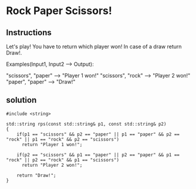 # Rock Paper Scissors!

## Instructions
Let's play! You have to return which player won! In case of a draw return Draw!.

Examples(Input1, Input2 --> Output):

"scissors", "paper" --> "Player 1 won!"
"scissors", "rock" --> "Player 2 won!"
"paper", "paper" --> "Draw!"

## solution

```
#include <string>

std::string rps(const std::string& p1, const std::string& p2)
{
    if(p1 == "scissors" && p2 == "paper" || p1 == "paper" && p2 == "rock" || p1 == "rock" && p2 == "scissors")
      return "Player 1 won!";
      
    if(p2 == "scissors" && p1 == "paper" || p2 == "paper" && p1 == "rock" || p2 == "rock" && p1 == "scissors")
      return "Player 2 won!";
        
    return "Draw!";
}
```
